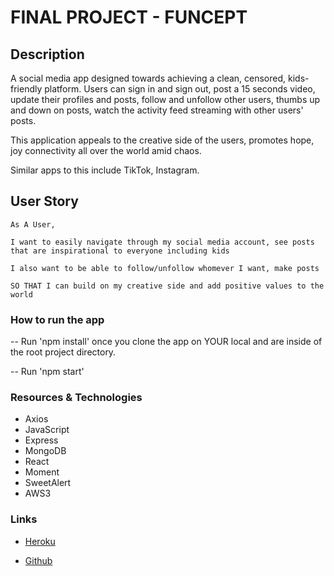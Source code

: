 # FINAL PROJECT - FUNCEPT

## Description

A social media app designed towards achieving a clean, censored, kids-friendly platform. Users can sign in and sign out, post a 15 seconds video, update their profiles and posts, follow and unfollow other users, thumbs up and down on posts, watch the activity feed streaming with other users' posts.

This application appeals to the creative side of the users, promotes hope, joy connectivity all over the world amid chaos.

Similar apps to this include TikTok, Instagram.

## User Story

```
As A User,

I want to easily navigate through my social media account, see posts that are inspirational to everyone including kids

I also want to be able to follow/unfollow whomever I want, make posts

SO THAT I can build on my creative side and add positive values to the world

```

### How to run the app

-- Run 'npm install' once you clone the app on YOUR local and are inside of the root project directory.

-- Run 'npm start'

### Resources & Technologies

- Axios
- JavaScript
- Express
- MongoDB
- React
- Moment
- SweetAlert
- AWS3

### Links

- [Heroku](https://funcept.herokuapp.com/)

- [Github](https://github.com/Miteshmodi003/funcept)
